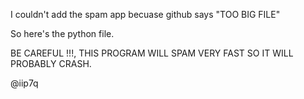 I couldn't add the spam app becuase github says "TOO BIG FILE"

So here's the python file.

BE CAREFUL !!!, THIS PROGRAM WILL SPAM VERY FAST SO IT WILL PROBABLY CRASH.

@iip7q
